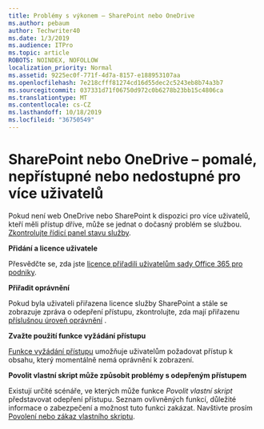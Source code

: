 ```yaml
---
title: Problémy s výkonem – SharePoint nebo OneDrive
ms.author: pebaum
author: Techwriter40
ms.date: 1/3/2019
ms.audience: ITPro
ms.topic: article
ROBOTS: NOINDEX, NOFOLLOW
localization_priority: Normal
ms.assetid: 9225ec0f-771f-4d7a-8157-e188953107aa
ms.openlocfilehash: 7e218cfff81274cd16d55dec2c5243eb8b74a3b7
ms.sourcegitcommit: 037331d71f06750d972c0b6278b23bb15c4806ca
ms.translationtype: MT
ms.contentlocale: cs-CZ
ms.lasthandoff: 10/18/2019
ms.locfileid: "36750549"
---
```

# <a name="sharepoint-or-onedrive-slow-inaccessible-or-unavailable-for-multiple-users"></a>SharePoint nebo OneDrive – pomalé, nepřístupné nebo nedostupné pro více uživatelů

Pokud není web OneDrive nebo SharePoint k dispozici pro více uživatelů, kteří měli přístup dříve, může se jednat o dočasný problém se službou. [Zkontrolujte řídicí panel stavu služby](https://portal.office.com/adminportal/home#/servicehealth).

**Přidání a licence uživatele**

Přesvědčte se, zda jste [licence přiřadili uživatelům sady Office 365 pro podniky](https://docs.microsoft.com/office365/admin/subscriptions-and-billing/assign-licenses-to-users?view=o365-worldwide&amp;tabs=One).


**Přiřadit oprávnění**

Pokud byla uživateli přiřazena licence služby SharePoint a stále se zobrazuje zpráva o odepření přístupu, zkontrolujte, zda mají přiřazenu [příslušnou úroveň oprávnění](https://docs.microsoft.com/sharepoint/understanding-permission-levels) .

**Zvažte použití funkce vyžádání přístupu**

[Funkce vyžádání přístupu](https://support.office.com/article/Set-up-and-manage-access-requests-94B26E0B-2822-49D4-929A-8455698654B3) umožňuje uživatelům požadovat přístup k obsahu, který momentálně nemá oprávnění k zobrazení.

**Povolit vlastní skript může způsobit problémy s odepřeným přístupem**

Existují určité scénáře, ve kterých může funkce *Povolit vlastní skript* představovat odepření přístupu. Seznam ovlivněných funkcí, důležité informace o zabezpečení a možnost tuto funkci zakázat. Navštivte prosím [Povolení nebo zákaz vlastního skriptu](https://docs.microsoft.com/sharepoint/allow-or-prevent-custom-script).

